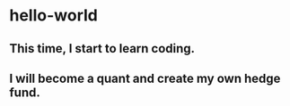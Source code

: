 # hello-world
## This time, I start to learn coding.
## I will become a quant and create my own hedge fund.
